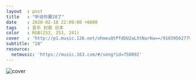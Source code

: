 ```yaml
---
layout  : post
title   : "听说你要28了"
date    : 2020-02-18 22:00:00 +0800
tags    : 音乐 封面 日本
color   : RGB(253, 253, 241)
cover   : 'http://p1.music.126.net/ohmeuQtPfdDU2aLXtNarKw==/910395627798811.jpg'
subtitle: "28"
resource:
  netmusic: 'https://music.163.com/#/song?id=758092'
---
```


![cover](http://p1.music.126.net/ohmeuQtPfdDU2aLXtNarKw==/910395627798811.jpg)
